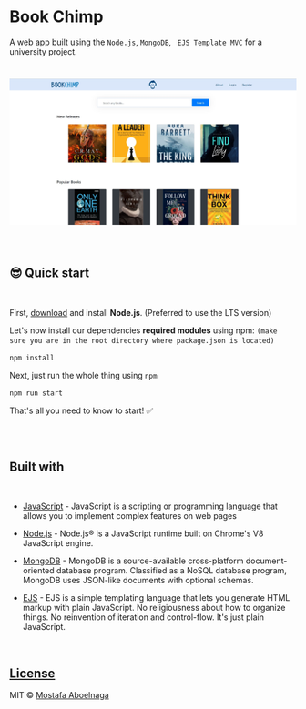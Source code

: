 # Book Chimp
 A web app built using the `Node.js`, `MongoDB`, ` EJS Template MVC` for a university project.


# ![Book Chimp](demo/overallLook.jpg)

<br>

## 😎 **Quick start**

<br>

First, [download](https://nodejs.org/en/download/) and install **Node.js**. (Preferred to use the LTS version)

Let's now install our dependencies **required modules** using npm:
`(make sure you are in the root directory where package.json is located)`

```bash
npm install
```

Next, just run the whole thing using `npm`

```bash
npm run start
```

That's all you need to know to start! ✅


<br>
<br>
  
##  **Built with**

<br>


- [JavaScript](https://developer.mozilla.org/en-US/docs/Learn/JavaScript/First_steps/What_is_JavaScript) - JavaScript is a scripting or programming language that allows you to implement complex features on web pages 

- [Node.js](https://nodejs.org/) - Node.js® is a JavaScript runtime built on Chrome's V8 JavaScript engine.


- [MongoDB](https://www.mongodb.com/) - MongoDB is a source-available cross-platform document-oriented database program. Classified as a NoSQL database program, MongoDB uses JSON-like documents with optional schemas.

- [EJS](https://ejs.co/) - EJS is a simple templating language that lets you generate HTML markup with plain JavaScript. No religiousness about how to organize things. No reinvention of iteration and control-flow. It's just plain JavaScript.

<br>


## [License](https://github.com/mostafa-aboelnaga/Book-Chimp/blob/main/LICENSE)

MIT © [Mostafa Aboelnaga](https://github.com/mostafa-aboelnaga/)



